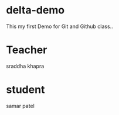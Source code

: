 # delta-demo
This my first Demo for Git and Github class..

# Teacher
sraddha khapra

# student
samar patel
